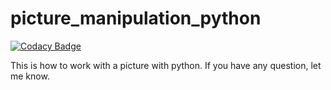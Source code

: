# picture_manipulation_python

[![Codacy Badge](https://api.codacy.com/project/badge/Grade/f4e8ee121a0a442fbcdb44dfef2672b2)](https://app.codacy.com/manual/antoninlefevre45/plot_picture-python?utm_source=github.com&utm_medium=referral&utm_content=antonin-lfv/plot_picture-python&utm_campaign=Badge_Grade_Dashboard)

This is how to work with a picture with python.
If you have any question, let me know.
